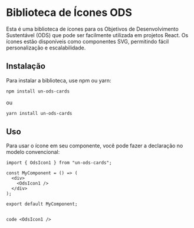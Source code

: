 # Biblioteca de Ícones ODS

Esta é uma biblioteca de ícones para os Objetivos de Desenvolvimento Sustentável (ODS) que pode ser facilmente utilizada em projetos React. Os ícones estão disponíveis como componentes SVG, permitindo fácil personalização e escalabilidade.

## Instalação

Para instalar a biblioteca, use npm ou yarn:

```bash
npm install un-ods-cards
```

ou

```bash
yarn install un-ods-cards
```

## Uso

Para usar o ícone em seu componente, você pode fazer a declaração no modelo convencional:

```tsx
import { OdsIcon1 } from "un-ods-cards";

const MyComponent = () => (
  <div>
    <OdsIcon1 />
  </div>
);

export default MyComponent;
```

```

code <OdsIcon1 />

```
